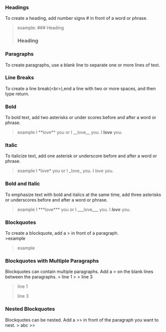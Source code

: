### Headings
To create a heading, add number signs \# in front of a word or phrase.
>example:
\###  Heading 
>### Heading

### Paragraphs
To create paragraphs, use a blank line to separate one or more lines of text.

### Line Breaks
To create a line break(\<br>),end a line with two or more spaces, and then type return.

### Bold
To bold text, add two asterisks or under scores before and after a word or phrase.
>example
>I \*\*love\*\* you or I \_\_love\_\_ you.
>I **love** you.

### Italic
To italicize text, add one asterisk or underscore before and after a word or phrase.
>example
>I \*love\* you or I \_love\_ you. 
>I *love* you.

### Bold and Italic
To emphasize text with bold and italics at the same time, add three asterisks or underscores before and after a word or phrase.
>example
>I \*\*\*love\*\*\* you or I \_\_\_love\_\_\_ you.
>I ***love*** you.

### Blockquotes
To create a blockquote, add a > in front of a paragraph.	
\>example
>example

### Blockquotes with Multiple Paragraphs
Blockquotes can contain multiple paragraphs. Add a > on the blank lines between the paragraphs.
\> line 1
\> 
\> line 3
> line 1
>
> line 3

### Nested Blockquotes
Blockquotes can be nested. Add a >> in front of the paragraph you want to nest.
\>  abc
\>\>  
